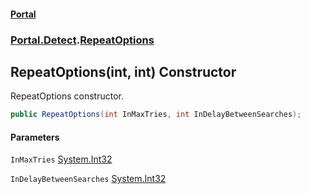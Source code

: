 #### [Portal](index.md 'index')
### [Portal.Detect](Portal.Detect.md 'Portal.Detect').[RepeatOptions](RepeatOptions.md 'Portal.Detect.RepeatOptions')

## RepeatOptions(int, int) Constructor

RepeatOptions constructor.

```csharp
public RepeatOptions(int InMaxTries, int InDelayBetweenSearches);
```
#### Parameters

<a name='Portal.Detect.RepeatOptions.RepeatOptions(int,int).InMaxTries'></a>

`InMaxTries` [System.Int32](https://docs.microsoft.com/en-us/dotnet/api/System.Int32 'System.Int32')

<a name='Portal.Detect.RepeatOptions.RepeatOptions(int,int).InDelayBetweenSearches'></a>

`InDelayBetweenSearches` [System.Int32](https://docs.microsoft.com/en-us/dotnet/api/System.Int32 'System.Int32')